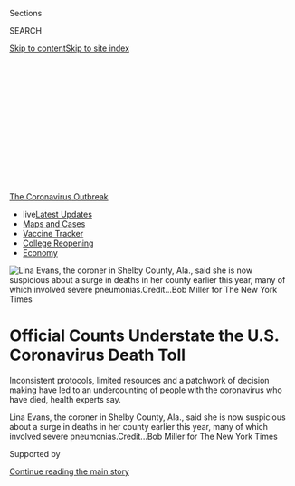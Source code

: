 <div id="app">

<div>

<div>

<div>

<div class="NYTAppHideMasthead css-ikk3s8 e1suatyy0">

<div class="section css-133zg39 e1suatyy2">

<div class="css-eph4ug er09x8g0">

<div class="css-6n7j50">

</div>

<span class="css-1dv1kvn">Sections</span>

<div class="css-10488qs">

<span class="css-1dv1kvn">SEARCH</span>

</div>

[Skip to content](#site-content)[Skip to site
index](#site-index)

</div>

<div class="css-10698na e1huz5gh0">

</div>

</div>

</div>

</div>

<div data-aria-hidden="false">

<div id="site-content" data-role="main">

<div>

<div class="css-1aor85t" style="opacity:0.000000001;z-index:-1;visibility:hidden">

<div class="css-1hqnpie">

<div class="css-epjblv">

<span class="css-17xtcya">[U.S.](/section/us)</span><span class="css-x15j1o">|</span><span class="css-fwqvlz">Official
Counts Understate the U.S. Coronavirus Death
Toll</span>

</div>

<div class="css-k008qs">

<div class="css-1iwv8en">

<span class="css-18z7m18"></span>

<div>

</div>

</div>

<span class="css-1n6z4y">https://nyti.ms/2JIkmuS</span>

<div class="css-1705lsu">

<div class="css-4xjgmj">

<div class="css-4skfbu" data-role="toolbar" data-aria-label="Social Media Share buttons, Save button, and Comments Panel with current comment count" data-testid="share-tools">

  - 
  - 
  - 
  - 
    
    <div class="css-6n7j50">
    
    </div>

  - 

</div>

</div>

</div>

</div>

</div>

</div>

<div id="NYT_TOP_BANNER_REGION" class="css-11qgg8s">

<div>

<div id="styln-prism-menu-1592847958612" class="section interactive-content interactive-size-medium css-1du2ztb">

<div class="css-17ih8de interactive-body">

<div id="scroll-container" class="css-1gj85ro">

[<span class="styln-title-wrap"><span class="css-1pje3qr">The
Coronavirus</span><span class="css-1pje3qr">
Outbreak</span></span>](https://www.nytimes.com/news-event/coronavirus?action=click&pgtype=Article&state=default&region=TOP_BANNER&context=storylines_menu)

  - <span class="css-kqxiym" data-emphasize="true">live</span>[Latest
    Updates](https://www.nytimes.com/2020/08/04/world/coronavirus-cases.html?action=click&pgtype=Article&state=default&region=TOP_BANNER&context=storylines_menu)
  - [Maps and
    Cases](https://www.nytimes.com/interactive/2020/us/coronavirus-us-cases.html?action=click&pgtype=Article&state=default&region=TOP_BANNER&context=storylines_menu)
  - [Vaccine
    Tracker](https://www.nytimes.com/interactive/2020/science/coronavirus-vaccine-tracker.html?action=click&pgtype=Article&state=default&region=TOP_BANNER&context=storylines_menu)
  - [College
    Reopening](https://www.nytimes.com/2020/08/02/us/covid-college-reopening.html?action=click&pgtype=Article&state=default&region=TOP_BANNER&context=storylines_menu)
  - [Economy](https://www.nytimes.com/live/2020/08/04/business/stock-market-today-coronavirus?action=click&pgtype=Article&state=default&region=TOP_BANNER&context=storylines_menu)

</div>

</div>

</div>

</div>

</div>

<div id="fullBleedHeaderContent">

<div class="css-9fsmc8">

![<span class="css-16f3y1r e13ogyst0" data-aria-hidden="true">Lina
Evans, the coroner in Shelby County, Ala., said she is now suspicious
about a surge in deaths in her county earlier this year, many of which
involved severe
pneumonias.</span><span class="css-cnj6d5 e1z0qqy90" itemprop="copyrightHolder"><span class="css-1ly73wi e1tej78p0">Credit...</span><span><span>Bob
Miller for The New York
Times</span></span></span>](https://static01.nyt.com/images/2020/04/03/us/00virus-dead01/merlin_171254238_54123ca9-32e9-4a98-815a-6eb1aa2e523a-articleLarge.jpg?quality=75&auto=webp&disable=upscale)

</div>

<div class="css-1pumfk">

<div class="css-1vkm6nb ehdk2mb0">

# Official Counts Understate the U.S. Coronavirus Death Toll

</div>

Inconsistent protocols, limited resources and a patchwork of decision
making have led to an undercounting of people with the coronavirus who
have died, health experts say.

</div>

<div class="css-nwzfg5 e1gnum310">

<span class="css-1f9pvn2 us">Lina Evans, the coroner in Shelby County,
Ala., said she is now suspicious about a surge in deaths in her county
earlier this year, many of which involved severe
pneumonias.</span><span class="css-cnj6d5 e1z0qqy90" itemprop="copyrightHolder"><span class="css-1ly73wi e1tej78p0">Credit...</span><span><span>Bob
Miller for The New York Times</span></span></span>

</div>

<div id="sponsor-wrapper" class="css-1hyfx7x">

<div id="sponsor-slug" class="css-19vbshk">

Supported by

</div>

[Continue reading the main
story](#after-sponsor)

<div id="sponsor" class="ad sponsor-wrapper" style="text-align:center;height:100%;display:block">

</div>

<div id="after-sponsor">

</div>

</div>

<div class="css-1wx1auc e1gnum311">

<div class="css-18e8msd">

<div class="css-vp77d3 epjyd6m0">

<div class="css-1baulvz">

By [<span class="css-1baulvz" itemprop="name">Sarah
Kliff</span>](https://www.nytimes.com/by/sarah-kliff) and
[<span class="css-1baulvz last-byline" itemprop="name">Julie
Bosman</span>](https://www.nytimes.com/by/julie-bosman)

</div>

</div>

  - 
    
    <div class="css-ld3wwf e16638kd2">
    
    Published April 5, 2020Updated April 7,
    2020
    
    </div>

  - 
    
    <div class="css-4xjgmj">
    
    <div class="css-pvvomx" data-role="toolbar" data-aria-label="Social Media Share buttons, Save button, and Comments Panel with current comment count" data-testid="share-tools">
    
      - 
      - 
      - 
      - 
        
        <div class="css-6n7j50">
        
        </div>
    
      - 
    
    </div>
    
    </div>

</div>

</div>

</div>

<div class="section meteredContent css-1r7ky0e" name="articleBody" itemprop="articleBody">

<div class="css-1fanzo5 StoryBodyCompanionColumn">

<div class="css-53u6y8">

WASHINGTON — A coroner in Indiana wanted to know if the coronavirus had
killed a man in early March, but said that her health department denied
a test. Paramedics in New York City say that many patients who died at
home were never tested for the coronavirus, even if they showed telltale
signs of infection.

In Virginia, a funeral director prepared the remains of three people
after health workers cautioned her that they each had tested positive
for the coronavirus. But only one of the three had the virus noted on
the death certificate.

Across the United States, even as [coronavirus
deaths](https://www.nytimes.com/interactive/2020/04/21/world/coronavirus-missing-deaths.html)
are being recorded in terrifying numbers — many hundreds each day — the
true death toll is likely much higher.

More than 9,400 people with the coronavirus have been reported to have
died in this country as of this weekend, but hospital officials,
doctors, public health experts and medical examiners say that official
counts have failed to capture the true number of Americans dying in this
pandemic. The undercount is a result of inconsistent protocols, limited
resources and a patchwork of decision making from one state or county to
the next.

</div>

</div>

<div class="css-1fanzo5 StoryBodyCompanionColumn">

<div class="css-53u6y8">

In many rural areas, coroners say they don’t have the tests they need to
detect the disease. Doctors now believe that some deaths in February and
early March, before the coronavirus reached epidemic levels in the
United States, were likely misidentified as influenza or only described
as pneumonia.

With no uniform system for reporting coronavirus-related deaths in the
United States, and a continued shortage of tests, some states and
counties have improvised, obfuscated and, at times, backtracked in
counting the dead.

“We definitely think there are deaths that we have not accounted for,”
said Jennifer Nuzzo, a senior scholar at the Johns Hopkins University
Center for Health Security, which studies global health threats and is
[closely tracking](http://www.centerforhealthsecurity.org/) the
coronavirus pandemic.

Late last week, the Centers for Disease Control and Prevention issued
new guidance for how to certify coronavirus deaths, underscoring the
need for uniformity and reinforcing the sense by health care workers and
others that deaths have not been consistently tracked. In its
[guidance](https://www.cdc.gov/nchs/data/nvss/vsrg/vsrg03-508.pdf), the
C.D.C. instructed officials to report deaths where the patient has
tested positive or, in an absence of testing, “if the circumstances are
compelling within a reasonable degree of certainty.”

</div>

</div>

<div>

</div>

<div class="css-1fanzo5 StoryBodyCompanionColumn">

<div class="css-53u6y8">

In infectious outbreaks, public health experts say that under typical
circumstances it takes months or years to compile data that is as
accurate as possible on deaths. The reporting system during an epidemic
of this scale is particularly strained. And while experts say they
believe that virus-related deaths have been missed, the extent of the
problem is not clear.

</div>

</div>

<div class="css-1fanzo5 StoryBodyCompanionColumn">

<div class="css-53u6y8">

But as mayors and governors hold daily news conferences reporting the
latest figures of infections and deaths related to Covid-19, Americans
have paid close attention to the locations and numbers of the sick and
dead — one of the few metrics available for understanding the new and
mysterious disease threatening their
communities.

<div id="NYT_MAIN_CONTENT_1_REGION" class="css-9tf9ac">

<div>

<div id="styln-covid-updates-world" class="section interactive-content interactive-size-medium css-1ftcdic">

<div class="css-17ih8de interactive-body">

<div id="styln-briefing-block" data-asset-id="QXJ0aWNsZTpueXQ6Ly9hcnRpY2xlLzNhNGMwYWI5LWIwY2QtNWQwOS1hZTgwLTdjMGU3ZTA1OWQ2OA==">

<div class="briefing-block-header-section">

# [Latest Updates: Global Coronavirus Outbreak](https://www.nytimes.com/2020/08/04/world/coronavirus-cases.html?action=click&pgtype=Article&state=default&region=MAIN_CONTENT_1&context=storylines_live_updates)

<div class="briefing-block-ts">

Updated 2020-08-04T20:57:54.346Z

</div>

</div>

  - [Novavax sees encouraging results from two studies of its
    experimental
    vaccine.](https://www.nytimes.com/2020/08/04/world/coronavirus-cases.html?action=click&pgtype=Article&state=default&region=MAIN_CONTENT_1&context=storylines_live_updates#link-1228a480)
  - [Public and private schools in Maryland and elsewhere are divided
    over in-person
    instruction.](https://www.nytimes.com/2020/08/04/world/coronavirus-cases.html?action=click&pgtype=Article&state=default&region=MAIN_CONTENT_1&context=storylines_live_updates#link-4825b93)
  - [The United Nations calls on policymakers to ‘plan thoroughly for
    school
    reopenings.’](https://www.nytimes.com/2020/08/04/world/coronavirus-cases.html?action=click&pgtype=Article&state=default&region=MAIN_CONTENT_1&context=storylines_live_updates#link-50f7386d)

<div class="briefing-block-footer">

<div class="briefing-block-footer-meta">

[See more
updates](https://www.nytimes.com/2020/08/04/world/coronavirus-cases.html?action=click&pgtype=Article&state=default&region=MAIN_CONTENT_1&context=storylines_live_updates)

</div>

<div class="briefing-block-briefinglinks">

<span>More live coverage:</span>
[Markets](https://www.nytimes.com/live/2020/08/04/business/stock-market-today-coronavirus?action=click&pgtype=Article&state=default&region=MAIN_CONTENT_1&context=storylines_live_updates)

</div>

</div>

</div>

</div>

</div>

</div>

</div>

Public health experts say that an accurate count of deaths is an
essential tool to understand a disease outbreak as it unfolds: The more
deadly a disease, the more aggressively the authorities are willing to
disrupt normal life. Precise death counts can also inform the federal
government on how to target resources, like ventilators from the
national stockpile, to the areas of the country with the most desperate
need.

For families who have lost a loved one in the midst of this epidemic,
there is an urge simply to know: Was it the coronavirus?

## Lingering questions

As the coronavirus outbreak began sweeping across the country last
month, Julio Ramirez, a 43-year-old salesman in San Gabriel, Calif.,
came home from a business trip and began feeling unwell, suffering from
a fever, cough and body aches. By the next day, he had lost his sense of
taste and smell.

His wife, Julie Murillo, took him to an urgent care clinic several days
later, where he was so weak he had to be pushed in a wheelchair. Doctors
prescribed antibiotics, a cough syrup and gave him a chest X-ray, but
they did not test for the coronavirus, she said. Just over a week after
he returned from his trip, Ms. Murillo found him dead in his bed.

“I kept trying to get him tested from the beginning,” Ms. Murillo said.
“They told me no.”

Frustrated, Ms. Murillo enlisted friends to call the C.D.C. on her
behalf, urging a post-mortem test. Then she hired a private company to
conduct an autopsy; the owner pleaded for a coronavirus test from local
and federal authorities.

</div>

</div>

<div class="css-1fanzo5 StoryBodyCompanionColumn">

<div class="css-53u6y8">

On Saturday afternoon, 19 days after the death, Ms. Murillo received a
call from the Los Angeles County Department of Public Health, she said.
The health department had gone to the funeral home where her husband’s
body was resting and taken a sample for a coronavirus test. He tested
positive.

In a statement, the health department said that post-mortem testing has
been conducted on “a number of cases,” but did not provide specifics or
comment on Mr. Ramirez’s case.

</div>

</div>

<div>

</div>

<div class="css-1fanzo5 StoryBodyCompanionColumn">

<div class="css-53u6y8">

The work of counting deaths related to the virus falls to an assortment
of health care providers, medical examiners, coroners, funeral homes and
local health departments that fill out America’s death certificates. The
documents typically include information on the immediate cause of death,
such as a heart attack or pneumonia, as well as on any underlying
disease. In coronavirus cases, that would be
Covid-19.

</div>

</div>

<div class="css-79elbk" data-testid="photoviewer-wrapper">

<div class="css-z3e15g" data-testid="photoviewer-wrapper-hidden">

</div>

<div class="css-1a48zt4 ehw59r15" data-testid="photoviewer-children">

![<span class="css-16f3y1r e13ogyst0" data-aria-hidden="true">Refrigerated
trucks were used as a makeshift morgue in New York City. Even as
coronavirus deaths were being recorded in terrifying numbers across the
United States, the true death toll may be even higher.
</span><span class="css-cnj6d5 e1z0qqy90" itemprop="copyrightHolder"><span class="css-1ly73wi e1tej78p0">Credit...</span><span>Gregg
Vigliotti for The New York
Times</span></span>](https://static01.nyt.com/images/2020/04/03/us/00virus-dead02/merlin_171074487_6d60859a-8812-4e68-9f5d-27b55993331e-articleLarge.jpg?quality=75&auto=webp&disable=upscale)

</div>

</div>

<div class="css-1fanzo5 StoryBodyCompanionColumn">

<div class="css-53u6y8">

The federal government does not expect to produce a final tally of
coronavirus deaths until 2021, when it publishes an annual compilation
of the country’s leading causes of death.

A [New York Times
tally](https://www.nytimes.com/interactive/2020/us/coronavirus-us-cases.html)
of known Covid-related deaths, based on reports from state and local
officials, showed 9,470 deaths as of Sunday. On Friday, the National
Center for Health Statistics, part of the C.D.C., began publishing
preliminary estimates of coronavirus deaths, although a spokesman said
that information would have a “lag of 1-2 weeks.” Its[first
estimate](https://www.cdc.gov/nchs/nvss/vsrr/COVID19/) noted 1,150 ****
deaths, based on the number of death certificates that included Covid-19
as an underlying disease.

</div>

</div>

<div class="css-1fanzo5 StoryBodyCompanionColumn">

<div class="css-53u6y8">

“It is not a ‘real time’ count of Covid deaths, like what the states are
currently reporting,” Jeff Lancashire, a spokesman for the National
Center for Health Statistics, said.

But those who work with death certificates say they worry that relying
only on those documents may leave out a significant number of cases in
which coronavirus was confirmed by testing, but not written down in the
section where doctors and coroners are asked to note relevant underlying
diseases. Generally, [certificates
require](https://www.cdc.gov/nchs/data/dvs/blue_form.pdf) an immediate
cause, and encourage — but do not require — officials to take note of an
underlying disease.

Then there are the many suspected cases.

Susan Perry, the funeral director from Virginia, said that she was
informed by health workers and families that three recently deceased
people had tested positive for the virus so that she and her staff could
take necessary precautions with the bodies. Only one death certificate
mentioned the virus.

“This probably happens all the time with different diseases, but this is
the first time I’m paying attention to it,” Ms. Perry said. “If we don’t
know the numbers, how are we going to be able to prepare ourselves and
protect ourselves?”

## ‘Now we’re having the “aha\!” moment’

Early in the U.S. outbreak, virus-linked deaths may have been
overlooked, hospital officials said. A late start to coronavirus testing
hampered hospitals’ ability to detect the infection among patients with
flulike symptoms in February and early March. Doctors at several
hospitals reported treating pneumonia patients who eventually died
before testing was available.

“When I was working before we had testing, we had a ton of patients with
pneumonia,” said Geraldine M**é**nard, chief of general internal
medicine at Tulane Medical Center in New Orleans. “I remember thinking
it was weird. I’m sure some of those patients did have it. But no one
knew back
then.”

</div>

</div>

<div class="css-79elbk" data-testid="photoviewer-wrapper">

<div class="css-z3e15g" data-testid="photoviewer-wrapper-hidden">

</div>

<div class="css-1a48zt4 ehw59r15" data-testid="photoviewer-children">

<div class="css-1xdhyk6 erfvjey0">

<span class="css-1ly73wi e1tej78p0">Image</span>

<div class="css-zjzyr8">

<div data-testid="lazyimage-container" style="height:257.77777777777777px">

</div>

</div>

</div>

<span class="css-16f3y1r e13ogyst0" data-aria-hidden="true">Geraldine
Ménard, chief of general internal medicine at Tulane Medical Center in
New
Orleans.</span><span class="css-cnj6d5 e1z0qqy90" itemprop="copyrightHolder"><span class="css-1ly73wi e1tej78p0">Credit...</span><span>William
Widmer for The New York Times</span></span>

</div>

</div>

<div class="css-1fanzo5 StoryBodyCompanionColumn">

<div class="css-53u6y8">

An emergency department physician in San Francisco recalled two deaths
that were probably coronavirus but not identified as such. One patient
died at home; a relative in the same home later tested positive for the
disease. Another patient was an older man who came to the hospital with
typical coronavirus symptoms, and who had been in contact with someone
recently traveling to China, but arrived at the hospital before testing
was
available.

<div id="NYT_MAIN_CONTENT_3_REGION" class="css-9tf9ac">

<div>

<div id="styln-prism-freeform-1594220623585" class="section interactive-content interactive-size-medium css-1ftcdic">

<div class="css-17ih8de interactive-body">

<div id="prism-freeform-block-85410" class="css-19mumt8" data-role="complementary" data-storyline="The Coronavirus Outbreak" data-truncated="true" tabindex="0">

<div class="css-a8d9oz">

<div class="css-eb027h">

[](https://www.nytimes.com/news-event/coronavirus?action=click&pgtype=Article&state=default&region=MAIN_CONTENT_3&context=storylines_faq)

### The Coronavirus Outbreak ›

#### Frequently Asked Questions

Updated August 4, 2020

  - #### I have antibodies. Am I now immune?
    
      - As of right now,[that seems likely, for at least several
        months.](https://www.nytimes.com/2020/07/22/health/covid-antibodies-herd-immunity.html?action=click&pgtype=Article&state=default&region=MAIN_CONTENT_3&context=storylines_faq)
        There have been frightening accounts of people suffering what
        seems to be a second bout of Covid-19. But experts say these
        patients may have a drawn-out course of infection, with the
        virus taking a slow toll weeks to months after initial exposure.
        People infected with the coronavirus typically
        [produce](https://www.nature.com/articles/s41586-020-2456-9)
        immune molecules called antibodies, which are [protective
        proteins made in response to an
        infection](https://www.nytimes.com/2020/05/07/health/coronavirus-antibody-prevalence.html?action=click&pgtype=Article&state=default&region=MAIN_CONTENT_3&context=storylines_faq)[.
        These antibodies
        may](https://www.nytimes.com/2020/05/07/health/coronavirus-antibody-prevalence.html?action=click&pgtype=Article&state=default&region=MAIN_CONTENT_3&context=storylines_faq)
        last in the body [only two to three
        months](https://www.nature.com/articles/s41591-020-0965-6),
        which may seem worrisome, but that’s perfectly normal after an
        acute infection subsides, said Dr. Michael Mina, an immunologist
        at Harvard University. It may be possible to get the coronavirus
        again, but it’s highly unlikely that it would be possible in a
        short window of time from initial infection or make people
        sicker the second time.

  - #### I’m a small-business owner. Can I get relief?
    
      - The [stimulus bills enacted in
        March](https://www.nytimes.com/article/small-business-loans-stimulus-grants-freelancers-coronavirus.html?action=click&pgtype=Article&state=default&region=MAIN_CONTENT_3&context=storylines_faq)
        offer help for the millions of American small businesses. Those
        eligible for aid are businesses and nonprofit organizations with
        fewer than 500 workers, including sole proprietorships,
        independent contractors and freelancers. Some larger companies
        in some industries are also eligible. The help being offered,
        which is being managed by the Small Business Administration,
        includes the Paycheck Protection Program and the Economic Injury
        Disaster Loan program. But lots of folks have [not yet seen
        payouts.](https://www.nytimes.com/interactive/2020/05/07/business/small-business-loans-coronavirus.html?action=click&pgtype=Article&state=default&region=MAIN_CONTENT_3&context=storylines_faq)
        Even those who have received help are confused: The rules are
        draconian, and some are stuck sitting on [money they don’t know
        how to
        use.](https://www.nytimes.com/2020/05/02/business/economy/loans-coronavirus-small-business.html?action=click&pgtype=Article&state=default&region=MAIN_CONTENT_3&context=storylines_faq)
        Many small-business owners are getting less than they expected
        or [not hearing anything at
        all.](https://www.nytimes.com/2020/06/10/business/Small-business-loans-ppp.html?action=click&pgtype=Article&state=default&region=MAIN_CONTENT_3&context=storylines_faq)

  - #### What are my rights if I am worried about going back to work?
    
      - Employers have to provide [a safe
        workplace](https://www.osha.gov/SLTC/covid-19/standards.html)
        with policies that protect everyone equally. [And if one of your
        co-workers tests positive for the coronavirus, the
        C.D.C.](https://www.nytimes.com/article/coronavirus-money-unemployment.html?action=click&pgtype=Article&state=default&region=MAIN_CONTENT_3&context=storylines_faq)
        has said that [employers should tell their
        employees](https://www.cdc.gov/coronavirus/2019-ncov/community/guidance-business-response.html)
        -- without giving you the sick employee’s name -- that they may
        have been exposed to the virus.

  - #### Should I refinance my mortgage?
    
      - [It could be a good
        idea,](https://www.nytimes.com/article/coronavirus-money-unemployment.html?action=click&pgtype=Article&state=default&region=MAIN_CONTENT_3&context=storylines_faq)
        because mortgage rates have [never been
        lower.](https://www.nytimes.com/2020/07/16/business/mortgage-rates-below-3-percent.html?action=click&pgtype=Article&state=default&region=MAIN_CONTENT_3&context=storylines_faq)
        Refinancing requests have pushed mortgage applications to some
        of the highest levels since 2008, so be prepared to get in line.
        But defaults are also up, so if you’re thinking about buying a
        home, be aware that some lenders have tightened their standards.

  - #### What is school going to look like in September?
    
      - It is unlikely that many schools will return to a normal
        schedule this fall, requiring the grind of [online
        learning](https://www.nytimes.com/2020/06/05/us/coronavirus-education-lost-learning.html?action=click&pgtype=Article&state=default&region=MAIN_CONTENT_3&context=storylines_faq),
        [makeshift child
        care](https://www.nytimes.com/2020/05/29/us/coronavirus-child-care-centers.html?action=click&pgtype=Article&state=default&region=MAIN_CONTENT_3&context=storylines_faq)
        and [stunted
        workdays](https://www.nytimes.com/2020/06/03/business/economy/coronavirus-working-women.html?action=click&pgtype=Article&state=default&region=MAIN_CONTENT_3&context=storylines_faq)
        to continue. California’s two largest public school districts —
        Los Angeles and San Diego — said on July 13, that [instruction
        will be remote-only in the
        fall](https://www.nytimes.com/2020/07/13/us/lausd-san-diego-school-reopening.html?action=click&pgtype=Article&state=default&region=MAIN_CONTENT_3&context=storylines_faq),
        citing concerns that surging coronavirus infections in their
        areas pose too dire a risk for students and teachers. Together,
        the two districts enroll some 825,000 students. They are the
        largest in the country so far to abandon plans for even a
        partial physical return to classrooms when they reopen in
        August. For other districts, the solution won’t be an
        all-or-nothing approach. [Many
        systems](https://bioethics.jhu.edu/research-and-outreach/projects/eschool-initiative/school-policy-tracker/),
        including the nation’s largest, New York City, are devising
        [hybrid
        plans](https://www.nytimes.com/2020/06/26/us/coronavirus-schools-reopen-fall.html?action=click&pgtype=Article&state=default&region=MAIN_CONTENT_3&context=storylines_faq)
        that involve spending some days in classrooms and other days
        online. There’s no national policy on this yet, so check with
        your municipal school system regularly to see what is happening
        in your
community.

<div id="styln-survey-component-85410" class="styln-survey-component" data-surveyname="faq" data-surveystoryline="coronavirus">

</div>

</div>

<div class="css-6mllg9">

</div>

<div class="css-pmm6ed">

<span class="css-5gimkt"></span>

</div>

</div>

</div>

</div>

</div>

</div>

</div>

In New York City, emergency medical workers say that infection and death
rates are probably far higher than reported. Given a record number of
calls, many ambulance crews have encouraged anyone not critically ill to
stay home. The result, medics say, is that many presumed coronavirus
patients may never know for sure if they had the virus, so any who later
die at home may never be categorized as having had it.

Across the country, coroners are going through a process of
re-evaluation, reconsidering deaths that occurred before testing was
widely available. Coroners and medical examiners generally investigate
deaths that are considered unusual, or result from accidents or
suicides, or occur at home.

Joani Shields, the coroner in Monroe County, Ind., said she wondered
about a man diagnosed with pneumonia who died in early March.

A coronavirus test was requested at the time, but the local health
department denied it, Ms. Shields said, on the ground that the supply of
tests was too limited.

“I wish we could have tested him,” she said.

In Shelby County, Ala., Lina Evans, the coroner, said she was now
suspicious of a surge in deaths in her county earlier this year, many of
which involved severe pneumonia: “We had a lot of hospice deaths this
year, and now it makes me go back and think, wow, did they have Covid?
Did that accelerate their death?”

Ms. Evans, who is also a nurse, is frustrated that she will never know.

“When we go back to those deaths that occurred earlier this year, people
who were negative for flu, now we’re having the ‘aha\!’ moment,” she
said. “They should have been tested for the coronavirus. As far as
underreporting, I would say, definitely.”

</div>

</div>

<div class="css-1fanzo5 StoryBodyCompanionColumn">

<div class="css-53u6y8">

## Disparate reporting, more waiting

Even now, as testing is more widely available, there is a patchwork of
standards about information being reported by state and local health
officials on deaths in the United States.

Around the world, keeping an accurate death toll has been a challenge
for governments. Availability of testing and other resources have
affected the official counts in some places, and [significant
questions](https://www.nytimes.com/2020/04/02/us/politics/cia-coronavirus-china.html)
have emerged about official government tallies in places such as China
and Iran.

In the U.S., uncertainties and inconsistencies have emerged, and health
departments have had to backtrack on cases of previously reported
deaths. Florida officials rescinded an announcement of a Covid death in
Pasco County. In Hawaii, the state’s first announced coronavirus death
was later re-categorized as unrelated after officials admitted
misreading test results. Los Angeles county officials announced that a
child had died from the virus, then said they were unsure whether the
virus caused the death, then declined to explain the confusion.

Adding to the complications, different jurisdictions are using distinct
standards for attributing a death to the coronavirus and, in some cases,
are relying on techniques that would lower the overall count of
fatalities.

In Blaine County, Idaho, the local health authority requires a positive
test to certify a death the result of coronavirus. But in Alabama, the
state health department requires a physician to review a person’s
medical records to determine whether the virus was actually the root
cause of death.

“This is in the interest of having the most accurate, and most
transparent data that we can provide,” said Karen Landers, a district
medical officer with the Alabama Department of Public Health. “We
recognize that different sites might do it differently.”

So far, the state has received reports of 45 people with the coronavirus
dying, but has only certified 31 of those deaths as a result of the
virus.

</div>

</div>

<div class="css-79elbk" data-testid="photoviewer-wrapper">

<div class="css-z3e15g" data-testid="photoviewer-wrapper-hidden">

</div>

<div class="css-1a48zt4 ehw59r15" data-testid="photoviewer-children">

<div class="css-1xdhyk6 erfvjey0">

<span class="css-1ly73wi e1tej78p0">Image</span>

<div class="css-zjzyr8">

<div data-testid="lazyimage-container" style="height:257.77777777777777px">

</div>

</div>

</div>

<span class="css-16f3y1r e13ogyst0" data-aria-hidden="true">Paramedics
in New York City said that many patients who died at home were never
tested for
coronavirus.</span><span class="css-cnj6d5 e1z0qqy90" itemprop="copyrightHolder"><span class="css-1ly73wi e1tej78p0">Credit...</span><span>Johnny
Milano for The New York Times</span></span>

</div>

</div>

<div class="css-1fanzo5 StoryBodyCompanionColumn">

<div class="css-53u6y8">

Experts who study mortality statistics caution that it may take months
for scientists to calculate a fatality rate for coronavirus in the
United States that is as accurate as possible.

Some researchers say there may never be a truly accurate, complete count
of deaths. It has happened before. Experts
[believe](https://www.ncbi.nlm.nih.gov/pmc/articles/PMC3827586/) that
widespread news coverage in 1976 of a potential swine flu epidemic — one
that never materialized — led to a rash of deaths recorded as influenza
that, in years prior, would have been categorized as pneumonia.

“We’re still debating the death toll of the Spanish flu” of 1918-19,
said St**é**phane Helleringer, associate professor at the Johns Hopkins
University Bloomberg School of Public Health. “It might take a long
time. It’s not just that the data is messy, but because the effects of a
pandemic disease are very complex.”

Sarah Kliff reported from Washington, and Julie Bosman from Chicago.
Reporting was contributed by Mitch Smith in Overland Park, Kan., and Ali
Watkins in New York. Susan C. Beachy contributed research from New York.

</div>

</div>

<div>

</div>

</div>

<div>

</div>

<div>

</div>

<div>

</div>

<div>

<div id="bottom-wrapper" class="css-1ede5it">

<div id="bottom-slug" class="css-l9onyx">

Advertisement

</div>

[Continue reading the main
story](#after-bottom)

<div id="bottom" class="ad bottom-wrapper" style="text-align:center;height:100%;display:block;min-height:90px">

</div>

<div id="after-bottom">

</div>

</div>

</div>

</div>

</div>

## Site Index

<div>

</div>

## Site Information Navigation

  - [© <span>2020</span> <span>The New York Times
    Company</span>](https://help.nytimes.com/hc/en-us/articles/115014792127-Copyright-notice)

<!-- end list -->

  - [NYTCo](https://www.nytco.com/)
  - [Contact
    Us](https://help.nytimes.com/hc/en-us/articles/115015385887-Contact-Us)
  - [Work with us](https://www.nytco.com/careers/)
  - [Advertise](https://nytmediakit.com/)
  - [T Brand Studio](http://www.tbrandstudio.com/)
  - [Your Ad
    Choices](https://www.nytimes.com/privacy/cookie-policy#how-do-i-manage-trackers)
  - [Privacy](https://www.nytimes.com/privacy)
  - [Terms of
    Service](https://help.nytimes.com/hc/en-us/articles/115014893428-Terms-of-service)
  - [Terms of
    Sale](https://help.nytimes.com/hc/en-us/articles/115014893968-Terms-of-sale)
  - [Site
    Map](https://spiderbites.nytimes.com)
  - [Help](https://help.nytimes.com/hc/en-us)
  - [Subscriptions](https://www.nytimes.com/subscription?campaignId=37WXW)

</div>

</div>

</div>

</div>
